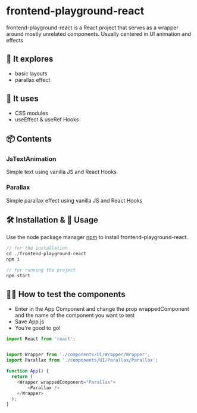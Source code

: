 # frontend-playground-react

frontend-playground-react is a React project that serves as a wrapper around mostly unrelated components. Usually centered in UI animation and effects



## 🔎 It explores
- basic layouts
- parallax effect



## 🧾 It uses
- CSS modules
- useEffect & useRef Hooks



## 📦 Contents

### JsTextAnimation
Simple text using vanilla JS and React Hooks

### Parallax
Simple parallax effect using vanilla JS and React Hooks



## 🛠 Installation & 🚀 Usage

Use the node package manager [npm](https://npmjs.com/) to install frontend-playground-react.

```javascript
// for the installation
cd ./frontend-playground-react
npm i

// for running the project
npm start
```



## 🙋‍♂️ How to test the components
- Enter in the App Component and change the prop wrappedComponent and the name of the component you want to test
- Save App.js
- You're good to go!

```javascript
import React from 'react';


import Wrapper from './components/UI/Wrapper/Wrapper';
import Parallax from './components/UI/Parallax/Parallax';

function App() {
  return (
    <Wrapper wrappedComponent="Parallax">
        <Parallax />
    </Wrapper>
  );
}
```
